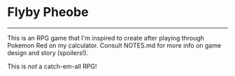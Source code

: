 # Flyby Pheobe

---

This is an RPG game that I'm inspired to create after playing through Pokemon Red on my calculator. Consult NOTES.md for more info on game design and story (spoilers!).

This is *not* a catch-em-all RPG! 

